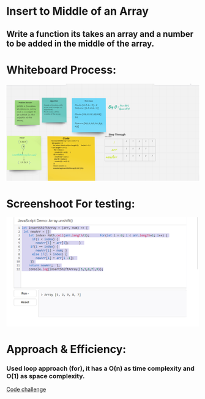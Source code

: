 #  Insert to Middle of an Array
## Write a function its takes an array and a number to be added in the middle of the array.

# Whiteboard Process:
![image](./insertShitArray.png)


# Screenshoot For testing:
![image](./SCGGGGG.png)





# Approach & Efficiency:

###  Used loop approach (for), it has a O(n) as time complexity and O(1) as space complexity.






[Code challenge](../code-challenges)
